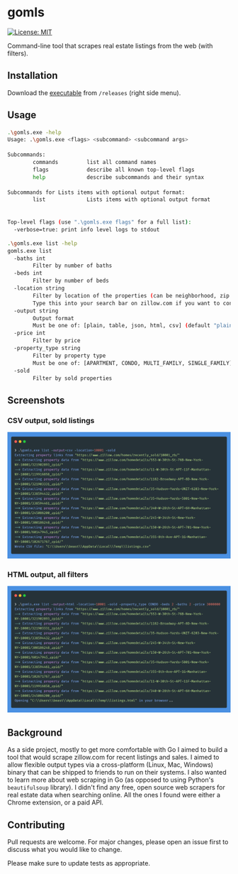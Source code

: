 # gomls

[![License:
MIT](https://img.shields.io/badge/License-MIT-blue.svg)](https://github.com/TsekNet/gomls/blob/master/LICENSE)

Command-line tool that scrapes real estate listings from the web (with filters).

## Installation

Download the [executable](https://github.com/TsekNet/gomls/releases) from `/releases` (right side menu).

## Usage

```sh
.\gomls.exe -help
Usage: .\gomls.exe <flags> <subcommand> <subcommand args>

Subcommands:
        commands         list all command names
        flags            describe all known top-level flags
        help             describe subcommands and their syntax

Subcommands for Lists items with optional output format:
        list             Lists items with optional output format


Top-level flags (use ".\gomls.exe flags" for a full list):
  -verbose=true: print info level logs to stdout
  ```

```sh
.\gomls.exe list -help
gomls.exe list
  -baths int
        Filter by number of baths
  -beds int
        Filter by number of beds
  -location string
        Filter by location of the properties (can be neighborhood, zip code, etc.).
        Type this into your search bar on zillow.com if you want to confirm the format. (default "10001")
  -output string
        Output format
        Must be one of: [plain, table, json, html, csv] (default "plain")
  -price int
        Filter by price
  -property_type string
        Filter by property type
        Must be one of: [APARTMENT, CONDO, MULTI_FAMILY, SINGLE_FAMILY]
  -sold
        Filter by sold properties
```

## Screenshots

### CSV output, sold listings

![CSV, no filter](media/csv.png)

### HTML output, all filters

![HTML with filter](media/html.png)

## Background

As a side project, mostly to get more comfortable with Go I aimed to build a tool that would scrape zillow.com for recent listings and sales. I aimed to allow flexible output types via a cross-platform (Linux, Mac, Windows) binary that can be shipped to friends to run on their systems. I also wanted to learn more about web scraping in Go (as opposed to using Python's `beautifulsoup` library). I didn't find any free, open source web scrapers for real estate data when searching online. All the ones I found were either a Chrome extension, or a paid API.

## Contributing

Pull requests are welcome. For major changes, please open an issue first to discuss what you would like to change.

Please make sure to update tests as appropriate.
